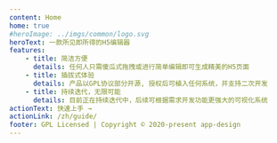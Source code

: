 ```yaml
---
content: Home
home: true
#heroImage: ../imgs/common/logo.svg
heroText: 一款所见即所得的H5编辑器
features:
    - title: 简洁方便
      details: 任何人只需傻瓜式拖拽或进行简单编辑即可生成精美的H5页面
    - title: 插拔式体验
      details: 产品以GPL协议部分开源, 授权后可植入任何系统，并支持二次开发
    - title: 持续迭代，无限可能
      details: 目前正在持续迭代中，后续可根据需求开发功能更强大的可视化系统
actionText: 快速上手 →
actionLink: /zh/guide/
footer: GPL Licensed | Copyright © 2020-present app-design
---
```


